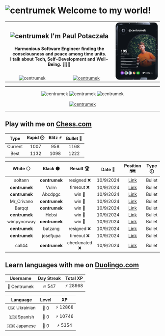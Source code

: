 <h1>
  <img
    src="https://emojis.slackmojis.com/emojis/images/1531849430/4246/blob-sunglasses.gif"
    width="30"
    alt="centrumek"
  />
  Welcome to my world!
</h1>

<table>
  <tbody>
    <tr>
      <td align="center" width="70%" colspan="2">
        <h2>
          <img
            src="https://raw.githubusercontent.com/MartinHeinz/MartinHeinz/master/wave.gif"
            width="30px"
            alt="centrumek"
          />
          I'm Paul Potaczała
        </h2>
        <h4>
          Harmonious Software Engineer finding the consciousness and peace among time units.
          <br/>
          I talk about Tech, Self-Development and Well-Being. 🌿🧘🚀
        </h4>
      </td>
      <td width="30%" rowspan="2">
        <a href="https://app.daily.dev/centrumek">
          <img
            src="./devcard.svg"
            alt="centrumek"
          />
        </a>
      </td>
    </tr>
    <tr align="center">
      <td>
        <img
          src="https://komarev.com/ghpvc/?username=centrumek&label=visitors&color=0e75b6&style=flat"
          alt="centrumek"
        >
      </td>
      <td>
        <a href="https://stackoverflow.com/users/14496012/centrumek">
          <img
            src="https://stackoverflow.com/users/flair/14496012.png?theme=dark"
            alt="centrumek"
          >
        </a>
      </td>
    </tr>
  </tbody>
</table>

---
<div align="center">
  <img 
    src="https://github-readme-stats.vercel.app/api?username=centrumek&show_icons=true&count_private=true&theme=dark&hide_border=true&hide=issues,contribs&bg_color=00000000"
    alt="centrumek"
  />
  <img
    src="https://github-readme-stats.vercel.app/api/top-langs/?username=centrumek&layout=compact&hide_border=true&theme=dark&bg_color=00000000&langs_count=6&exclude_repo=air-statistic-app"
    alt="centrumek"
  />
  <img 
    src="https://github-readme-streak-stats.herokuapp.com?user=centrumek&theme=dark&hide_border=true&background=FFFFFF00"
    alt="centrumek"
  />
  <br/>
  <br/>
  <a href="https://www.buymeacoffee.com/centrumek">
    <img
      src="https://cdn.buymeacoffee.com/buttons/v2/default-orange.png"
      height="50"
      width="210"
      alt="centrumek"
    />
  </a>
</div>

---

## Play with me on [Chess.com](https://www.chess.com/member/centrumek)

<div align="center">
<!--START_SECTION:chessStats-->
<!-- Automatically generated with https://github.com/Balastrong/chess-stats-action -->

| Type | Rapid ⏲️ | Blitz ⚡ | Bullet 🔫 |
|:---:|:---:|:---:|:---:|
| Current | 1007 | 958 | 1168 |
| Best | 1132 | 1098 | 1222 |

| White ⚪ | Black ⚫ | Result 🏆 | Date 📅 | Position 🗺️ | Type 🕕 |
|:---:|:---:|:---:|:---:|:---:|:---:|
| soltann | **centrumek** | resigned ❌ | 10/9/2024 | <a href="http://www.ee.unb.ca/cgi-bin/tervo/fen.pl?select=8/p5k1/7p/4N3/5B2/P1P5/5PPP/4R1K1 b - -">Link</a> | Bullet |
| **centrumek** | Vulrn | timeout ❌ | 10/9/2024 | <a href="http://www.ee.unb.ca/cgi-bin/tervo/fen.pl?select=6k1/2r2ppp/3q4/3p4/p4P2/6P1/4K2P/3N4 w - -">Link</a> | Bullet |
| **centrumek** | Abcdpgc | win 🥇 | 10/9/2024 | <a href="http://www.ee.unb.ca/cgi-bin/tervo/fen.pl?select=rn2kb1r/pp3ppp/2p1p3/1B1pP3/3P2P1/6P1/PPPN3R/R1BQK1N1 b Qkq -">Link</a> | Bullet |
| Mr_Crivano | **centrumek** | win 🥇 | 10/9/2024 | <a href="http://www.ee.unb.ca/cgi-bin/tervo/fen.pl?select=4k2r/pN2n3/2p4p/3p2p1/5pP1/2b2P2/P1P4P/4R1K1 w - -">Link</a> | Bullet |
| Barqqt | **centrumek** | win 🥇 | 10/9/2024 | <a href="http://www.ee.unb.ca/cgi-bin/tervo/fen.pl?select=5r2/5k2/R3bNn1/1p1p1pP1/1P1Pp2P/P3P1P1/1B6/1KR5 w - -">Link</a> | Bullet |
| **centrumek** | Hebsi | win 🥇 | 10/9/2024 | <a href="http://www.ee.unb.ca/cgi-bin/tervo/fen.pl?select=1k1r4/p4R2/nN1p4/p3p3/7r/8/8/5K2 b - -">Link</a> | Bullet |
| wimpynorway | **centrumek** | win 🥇 | 10/9/2024 | <a href="http://www.ee.unb.ca/cgi-bin/tervo/fen.pl?select=rnb3k1/pp4b1/2p1p3/3p3r/8/3P1N2/PPP2qPP/R2K1B1R w - -">Link</a> | Bullet |
| **centrumek** | batzang | resigned ❌ | 10/9/2024 | <a href="http://www.ee.unb.ca/cgi-bin/tervo/fen.pl?select=1nb1k1r1/r5P1/2p1pq1p/1p1p1p2/P2P1P1P/1P2P3/3N4/R2QKBR1 w Q -">Link</a> | Bullet |
| **centrumek** | josefjupa | timeout ❌ | 10/9/2024 | <a href="http://www.ee.unb.ca/cgi-bin/tervo/fen.pl?select=8/6k1/7p/7K/8/8/8/8 w - -">Link</a> | Bullet |
| call44 | **centrumek** | checkmated ❌ | 10/9/2024 | <a href="http://www.ee.unb.ca/cgi-bin/tervo/fen.pl?select=8/7p/p3R3/1k2R3/1P4p1/1KPP4/P2b1rPP/8 b - -">Link</a> | Bullet |

<!--END_SECTION:chessStats-->
</div>

## Learn languages with me on [Duolingo.com](https://www.duolingo.com/profile/Centrumek)

<div align="center">
<!--START_SECTION:duolingoStats-->
<!-- Automatically generated with https://github.com/centrumek/duolingo-readme-stats-->

| Username | Day Streak | Total XP |
|:---:|:---:|:---:|
| 👤 Centrumek | 🔥 547 | ⚡ 28968 |

| Language | Level | XP |
|:---:|:---:|:---:|
| 🇺🇦 Ukrainian | 👑 0 | ⚡ 12868 |
| 🇪🇸 Spanish | 👑 0 | ⚡ 10746 |
| 🇯🇵 Japanese | 👑 0 | ⚡ 5354 |

<!--END_SECTION:duolingoStats-->
</div>
<!--
**centrumek/centrumek** is a ✨ _special_ ✨ repository because its `README.md` (this file) appears on your GitHub profile.

Here are some ideas to get you started:

- 🔭 I’m currently working on ...
- 🌱 I’m currently learning ...
- 👯 I’m looking to collaborate on ...
- 🤔 I’m looking for help with ...
- 💬 Ask me about ...
- 📫 How to reach me: ...
- 😄 Pronouns: ...
- ⚡ Fun fact: ...
-->
